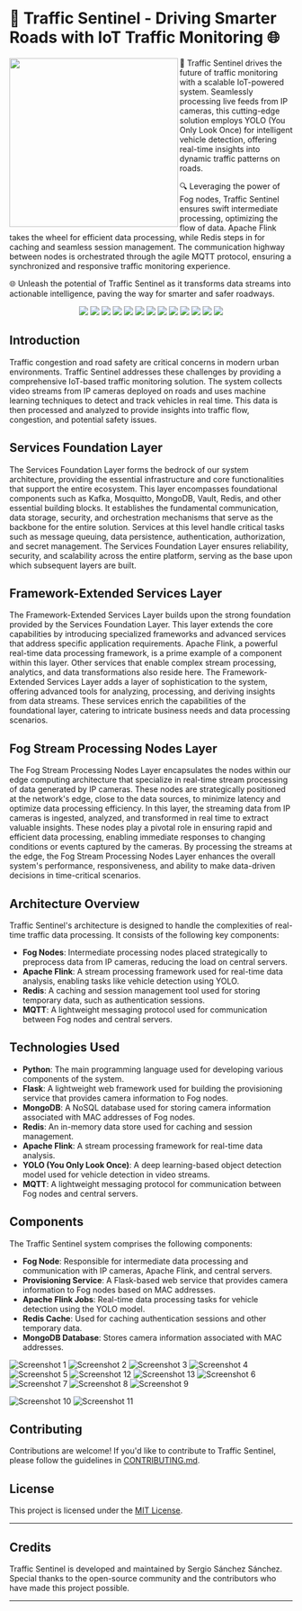 # 🚦 Traffic Sentinel - Driving Smarter Roads with IoT Traffic Monitoring 🌐

<img width="300px" align="left" src="./doc/logo.PNG" />

🚦 Traffic Sentinel drives the future of traffic monitoring with a scalable IoT-powered system. Seamlessly processing live feeds from IP cameras, this cutting-edge solution employs YOLO (You Only Look Once) for intelligent vehicle detection, offering real-time insights into dynamic traffic patterns on roads.

🔍 Leveraging the power of Fog nodes, Traffic Sentinel ensures swift intermediate processing, optimizing the flow of data. Apache Flink takes the wheel for efficient data processing, while Redis steps in for caching and seamless session management. The communication highway between nodes is orchestrated through the agile MQTT protocol, ensuring a synchronized and responsive traffic monitoring experience.

🌐 Unleash the potential of Traffic Sentinel as it transforms data streams into actionable intelligence, paving the way for smarter and safer roadways.

<p align="center">
  <img src="https://img.shields.io/badge/flask-%23000.svg?style=for-the-badge&logo=flask&logoColor=white" />
  <img src="https://img.shields.io/badge/Apache_Kafka-231F20?style=for-the-badge&logo=apache-kafka&logoColor=white" />
  <img src="https://img.shields.io/badge/Docker-2CA5E0?style=for-the-badge&logo=docker&logoColor=white" />
  <img src="https://img.shields.io/badge/JWT-000000?style=for-the-badge&logo=JSON%20web%20tokens&logoColor=white" />
  <img src="https://img.shields.io/badge/pypi-3775A9?style=for-the-badge&logo=pypi&logoColor=white" />
  <img src="https://img.shields.io/badge/OpenCV-27338e?style=for-the-badge&logo=OpenCV&logoColor=white" />
  <img src="https://img.shields.io/badge/VSCode-0078D4?style=for-the-badge&logo=visual%20studio%20code&logoColor=white" />
  <img src="https://img.shields.io/badge/Python-FFD43B?style=for-the-badge&logo=python&logoColor=blue" />
  <img src="https://img.shields.io/badge/Apache Flink-D22128?style=for-the-badge&logo=Apache&logoColor=white" />
  <img src="https://img.shields.io/badge/gunicorn-%298729.svg?style=for-the-badge&logo=gunicorn&logoColor=white" />
  <img src="https://img.shields.io/badge/redis-%23DD0031.svg?style=for-the-badge&logo=redis&logoColor=white" />
  <img src="https://img.shields.io/badge/MongoDB-%234ea94b.svg?style=for-the-badge&logo=mongodb&logoColor=white" />
  <img src="https://img.shields.io/badge/PyTorch-EE4C2C?style=for-the-badge&logo=pytorch&logoColor=white" />
</p>


## Introduction

Traffic congestion and road safety are critical concerns in modern urban environments. Traffic Sentinel addresses these challenges by providing a comprehensive IoT-based traffic monitoring solution. The system collects video streams from IP cameras deployed on roads and uses machine learning techniques to detect and track vehicles in real time. This data is then processed and analyzed to provide insights into traffic flow, congestion, and potential safety issues.


## Services Foundation Layer
The Services Foundation Layer forms the bedrock of our system architecture, providing the essential infrastructure and core functionalities that support the entire ecosystem. This layer encompasses foundational components such as Kafka, Mosquitto, MongoDB, Vault, Redis, and other essential building blocks. It establishes the fundamental communication, data storage, security, and orchestration mechanisms that serve as the backbone for the entire solution. Services at this level handle critical tasks such as message queuing, data persistence, authentication, authorization, and secret management. The Services Foundation Layer ensures reliability, security, and scalability across the entire platform, serving as the base upon which subsequent layers are built.

## Framework-Extended Services Layer
The Framework-Extended Services Layer builds upon the strong foundation provided by the Services Foundation Layer. This layer extends the core capabilities by introducing specialized frameworks and advanced services that address specific application requirements. Apache Flink, a powerful real-time data processing framework, is a prime example of a component within this layer. Other services that enable complex stream processing, analytics, and data transformations also reside here. The Framework-Extended Services Layer adds a layer of sophistication to the system, offering advanced tools for analyzing, processing, and deriving insights from data streams. These services enrich the capabilities of the foundational layer, catering to intricate business needs and data processing scenarios.

## Fog Stream Processing Nodes Layer
The Fog Stream Processing Nodes Layer encapsulates the nodes within our edge computing architecture that specialize in real-time stream processing of data generated by IP cameras. These nodes are strategically positioned at the network's edge, close to the data sources, to minimize latency and optimize data processing efficiency. In this layer, the streaming data from IP cameras is ingested, analyzed, and transformed in real time to extract valuable insights. These nodes play a pivotal role in ensuring rapid and efficient data processing, enabling immediate responses to changing conditions or events captured by the cameras. By processing the streams at the edge, the Fog Stream Processing Nodes Layer enhances the overall system's performance, responsiveness, and ability to make data-driven decisions in time-critical scenarios.

## Architecture Overview

Traffic Sentinel's architecture is designed to handle the complexities of real-time traffic data processing. It consists of the following key components:

- **Fog Nodes**: Intermediate processing nodes placed strategically to preprocess data from IP cameras, reducing the load on central servers.
- **Apache Flink**: A stream processing framework used for real-time data analysis, enabling tasks like vehicle detection using YOLO.
- **Redis**: A caching and session management tool used for storing temporary data, such as authentication sessions.
- **MQTT**: A lightweight messaging protocol used for communication between Fog nodes and central servers.

## Technologies Used

- **Python**: The main programming language used for developing various components of the system.
- **Flask**: A lightweight web framework used for building the provisioning service that provides camera information to Fog nodes.
- **MongoDB**: A NoSQL database used for storing camera information associated with MAC addresses of Fog nodes.
- **Redis**: An in-memory data store used for caching and session management.
- **Apache Flink**: A stream processing framework for real-time data analysis.
- **YOLO (You Only Look Once)**: A deep learning-based object detection model used for vehicle detection in video streams.
- **MQTT**: A lightweight messaging protocol for communication between Fog nodes and central servers.

## Components

The Traffic Sentinel system comprises the following components:

- **Fog Node**: Responsible for intermediate data processing and communication with IP cameras, Apache Flink, and central servers.
- **Provisioning Service**: A Flask-based web service that provides camera information to Fog nodes based on MAC addresses.
- **Apache Flink Jobs**: Real-time data processing tasks for vehicle detection using the YOLO model.
- **Redis Cache**: Used for caching authentication sessions and other temporary data.
- **MongoDB Database**: Stores camera information associated with MAC addresses.

![Screenshot 1](doc/screenshots/screenshot_1.PNG)
![Screenshot 2](doc/screenshots/screenshot_2.PNG)
![Screenshot 3](doc/screenshots/screenshot_3.PNG)
![Screenshot 4](doc/screenshots/screenshot_4.PNG)
![Screenshot 5](doc/screenshots/screenshot_5.PNG)
![Screenshot 12](doc/screenshots/screenshot_12.PNG)
![Screenshot 13](doc/screenshots/screenshot_13.PNG)
![Screenshot 6](doc/screenshots/screenshot_6.PNG)
![Screenshot 7](doc/screenshots/screenshot_7.PNG)
![Screenshot 8](doc/screenshots/screenshot_8.PNG)
![Screenshot 9](doc/screenshots/screenshot_9.PNG)

![Screenshot 10](doc/screenshots/screenshot_10.PNG)
![Screenshot 11](doc/screenshots/screenshot_11.PNG)

## Contributing

Contributions are welcome! If you'd like to contribute to Traffic Sentinel, please follow the guidelines in [CONTRIBUTING.md](CONTRIBUTING.md).

## License

This project is licensed under the [MIT License](LICENSE).

---

## Credits

Traffic Sentinel is developed and maintained by Sergio Sánchez Sánchez. Special thanks to the open-source community and the contributors who have made this project possible.

---


